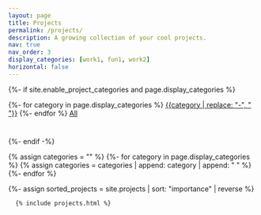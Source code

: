 ```yaml
---
layout: page
title: Projects
permalink: /projects/
description: A growing collection of your cool projects.
nav: true
nav_order: 3
display_categories: [work1, fun1, work2]
horizontal: false
---
```


<!-- pages/projects.md -->


<div class="blog__categories">
  <div class="container">

  {%- if site.enable_project_categories and page.display_categories %}
    <div class="button-group filter-button-group text-center" style="margin-bottom: 40px">
      {%- for category in page.display_categories %}
        <a class="category-link btn btn-sm btn-primary" data-category=".{{category | downcase}}" href="#">{{category | replace: "-", " "}}</a>
      {%- endfor %}
      <a class=" all-link btn btn-sm btn-primary active" href="#">All</a>
  </div>
</div>
  {%- endif -%}



  {% assign categories = "" %}
  {%- for category in page.display_categories %}
    {% assign categories = categories | append: category | append: " " %}
  {%- endfor %}

  <!-- Display categorized projects -->
  {%- assign sorted_projects = site.projects | sort: "importance" | reverse %}
  <!-- Generate cards for each project -->
    
      {% include projects.html %}
</div>